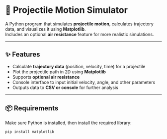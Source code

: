 # 🏹 Projectile Motion Simulator

A Python program that simulates **projectile motion**, calculates trajectory data, and visualizes it using **Matplotlib**.  
Includes an optional **air resistance** feature for more realistic simulations.

---

## ✨ Features

- Calculate **trajectory data** (position, velocity, time) for a projectile
- Plot the projectile path in 2D using **Matplotlib**
- Supports **optional air resistance**
- Console interface to input initial velocity, angle, and other parameters
- Outputs data to **CSV or console** for further analysis

---

## 📦 Requirements

Make sure Python is installed, then install the required library:

```bash
pip install matplotlib
